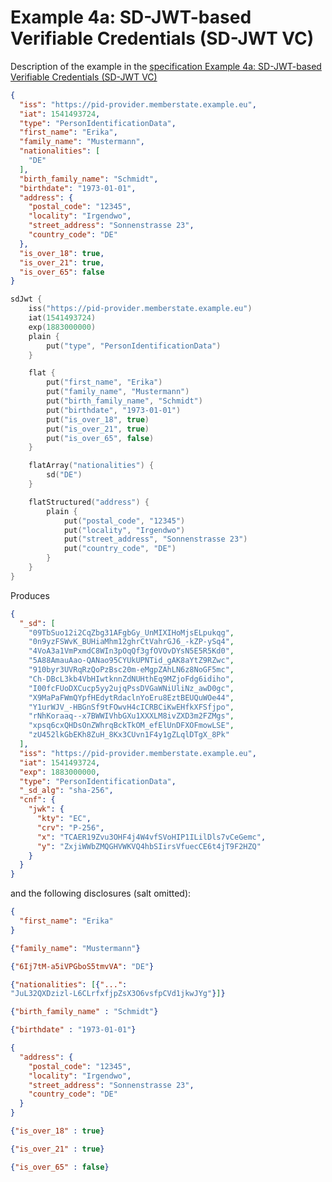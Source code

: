 # Example 4a: SD-JWT-based Verifiable Credentials (SD-JWT VC)

Description of the example in the [specification Example 4a: SD-JWT-based Verifiable Credentials (SD-JWT VC)](https://www.ietf.org/archive/id/draft-ietf-oauth-selective-disclosure-jwt-05.html#name-example-4a-sd-jwt-based-ver)

```json
{
  "iss": "https://pid-provider.memberstate.example.eu",
  "iat": 1541493724,
  "type": "PersonIdentificationData",
  "first_name": "Erika",
  "family_name": "Mustermann",
  "nationalities": [
    "DE"
  ],
  "birth_family_name": "Schmidt",
  "birthdate": "1973-01-01",
  "address": {
    "postal_code": "12345",
    "locality": "Irgendwo",
    "street_address": "Sonnenstrasse 23",
    "country_code": "DE"
  },
  "is_over_18": true,
  "is_over_21": true,
  "is_over_65": false
}
```

```kotlin
sdJwt {
    iss("https://pid-provider.memberstate.example.eu")
    iat(1541493724)
    exp(1883000000)
    plain {
        put("type", "PersonIdentificationData")
    }

    flat {
        put("first_name", "Erika")
        put("family_name", "Mustermann")
        put("birth_family_name", "Schmidt")
        put("birthdate", "1973-01-01")
        put("is_over_18", true)
        put("is_over_21", true)
        put("is_over_65", false)
    }

    flatArray("nationalities") {
        sd("DE")
    }

    flatStructured("address") {
        plain {
            put("postal_code", "12345")
            put("locality", "Irgendwo")
            put("street_address", "Sonnenstrasse 23")
            put("country_code", "DE")
        }
    }
}
```
Produces

```json
{
  "_sd": [
    "09TbSuo12i2CqZbg31AFgbGy_UnMIXIHoMjsELpukqg",
    "0n9yzFSWvK_BUHiaMhm12ghrCtVahrGJ6_-kZP-ySq4",
    "4VoA3a1VmPxmdC8WIn3pOqQf3gfOVOvDYsN5E5R5Kd0",
    "5A88AmauAao-QANao95CYUkUPNTid_gAK8aYtZ9RZwc",
    "910byr3UVRqRzQoPzBsc20m-eMgpZAhLN6z8NoGF5mc",
    "Ch-DBcL3kb4VbHIwtknnZdNUHthEq9MZjoFdg6idiho",
    "I00fcFUoDXCucp5yy2ujqPssDVGaWNiUliNz_awD0gc",
    "X9MaPaFWmQYpfHEdytRdaclnYoEru8EztBEUQuWOe44",
    "Y1urWJV_-HBGnSf9tFOwvH4cICRBCiKwEHfkXFSfjpo",
    "rNhKoraaq--x7BWWIVhbGXu1XXXLM8ivZXD3m2FZMgs",
    "xpsq6cxQHDsOnZWhrqBckTkOM_efElUnDFXOFmowLSE",
    "zU452lkGbEKh8ZuH_8Kx3CUvn1F4y1gZLqlDTgX_8Pk"
  ],
  "iss": "https://pid-provider.memberstate.example.eu",
  "iat": 1541493724,
  "exp": 1883000000,
  "type": "PersonIdentificationData",
  "_sd_alg": "sha-256",
  "cnf": {
    "jwk": {
      "kty": "EC",
      "crv": "P-256",
      "x": "TCAER19Zvu3OHF4j4W4vfSVoHIP1ILilDls7vCeGemc",
      "y": "ZxjiWWbZMQGHVWKVQ4hbSIirsVfuecCE6t4jT9F2HZQ"
    }
  }
}
```

and the following disclosures (salt omitted):

```json 
{
  "first_name": "Erika"
}
```

```json
{"family_name": "Mustermann"}
```

```json
{"6Ij7tM-a5iVPGboS5tmvVA": "DE"}
```

```json
{"nationalities": [{"...":
"JuL32QXDzizl-L6CLrfxfjpZsX3O6vsfpCVd1jkwJYg"}]}
```                        

```json
{"birth_family_name" : "Schmidt"}
```

```json
{"birthdate" : "1973-01-01"}
```

```json
{
  "address": {
    "postal_code": "12345", 
    "locality": "Irgendwo",
    "street_address": "Sonnenstrasse 23",
    "country_code": "DE"
  }
}
```

```json
{"is_over_18" : true}
```

```json
{"is_over_21" : true}
```

```json
{"is_over_65" : false}
```




